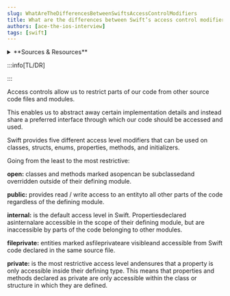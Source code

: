 ```yaml
---
slug: WhatAreTheDifferencesBetweenSwiftsAccessControlModifiers
title: What are the differences between Swift’s access control modifiers?
authors: [ace-the-ios-interview]
tags: [swift]
---
```


<details>
  <summary>**Sources & Resources**</summary>

  **Main Source:** [Ace the iOS Interview](https://aryamansharda.gumroad.com/l/tcvck)

  **Additional Sources:**

  **Further Reading:**

</details>

:::info[TL/DR]

:::

Access controls allow us to restrict parts of our code from other source code files and modules.

This enables us to abstract away certain implementation details and instead share a preferred interface through which our code should be accessed and used.

Swift provides five different access level modifiers that can be used on classes, structs, enums, properties, methods, and initializers.

Going from the least to the most restrictive:

**open:** classes and methods marked asopencan be subclassedand overridden outside of their
defining module.

**public:** provides read / write access to an entityto all other parts of the code regardless of the
defining module.

**internal:** is the default access level in Swift. Propertiesdeclared asinternalare accessible in the scope of their defining module, but are inaccessible by parts of the code belonging to
other modules.

**fileprivate:** entities marked asfileprivateare visibleand accessible from Swift code declared in the same source file.

**private:** is the most restrictive access level andensures that a property is only accessible inside their defining type. This means that properties and methods declared as private are only accessible within the class or structure in which they are defined.
